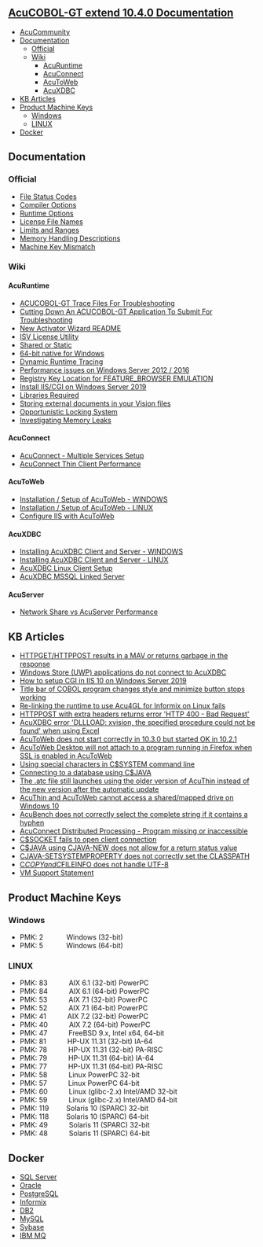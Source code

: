 ## [AcuCOBOL-GT extend 10.4.0 Documentation](https://bit.ly/3j4HvdO)

- [AcuCommunity](https://community.microfocus.com/cobol/acucobol/)
- [Documentation](#documentation)
  - [Official](#official)
  - [Wiki](#wiki)
    - [AcuRuntime](#acuruntime)
    - [AcuConnect](#acuconnect)
    - [AcuToWeb](#acutoweb)
    - [AcuXDBC](#acuxdbc) 
- [KB Articles](#kb-articles)
- [Product Machine Keys](#product-machine-keys)
  - [Windows](#windows)
  - [LINUX](#linux) 
- [Docker](#docker)

## Documentation
### Official
- [File Status Codes](https://bit.ly/3nxRfh5)
- [Compiler Options](https://bit.ly/3nycbEQ)
- [Runtime Options](https://bit.ly/3e1vL9h)
- [License File Names](https://bit.ly/3t3Qc9A)
- [Limits and Ranges](https://bit.ly/2PwEuXp)
- [Memory Handling Descriptions](https://bit.ly/3nDb6LN)
- [Machine Key Mismatch](https://bit.ly/331kOOF)

### Wiki
#### AcuRuntime  
- [ACUCOBOL-GT Trace Files For Troubleshooting](https://github.com/UNiXMIT/UNiXextend/blob/master/docs/trace.md)
- [Cutting Down An ACUCOBOL-GT Application To Submit For Troubleshooting](https://github.com/UNiXMIT/UNiXextend/blob/master/docs/ProgramCutDown.md)
- [New Activator Wizard README](https://github.com/UNiXMIT/UNiXextend/blob/master/docs/NewActivatorREADME.md)
- [ISV License Utility](https://github.com/UNiXMIT/UNiXextend/blob/master/docs/ISVLicenseUtility.md)
- [Shared or Static](https://github.com/UNiXMIT/UNiXextend/blob/master/docs/Shared_OR_Static.md)
- [64-bit native for Windows](https://github.com/UNiXMIT/UNiXextend/blob/master/docs/AcuRuntime-64bit-NATIVE.md)
- [Dynamic Runtime Tracing](https://github.com/UNiXMIT/UNiXextend/blob/master/docs/DynamicRuntimeTracing.md)
- [Performance issues on Windows Server 2012 / 2016](https://github.com/UNiXMIT/UNiXextend/blob/master/docs/EnableFairShare.md)
- [Registry Key Location for FEATURE_BROWSER EMULATION](https://github.com/UNiXMIT/UNiXextend/blob/master/docs/FEATURE_BROWSER_EMULATION.md)
- [Install IIS/CGI on Windows Server 2019](https://github.com/UNiXMIT/UNiXextend/blob/master/docs/IIS-CGI.md)
- [Libraries Required](https://github.com/UNiXMIT/UNiXextend/blob/master/docs/LibrariesRequired.md)
- [Storing external documents in your Vision files](https://github.com/UNiXMIT/UNiXextend/blob/master/docs/Vision-Document-Storage.md)
- [Opportunistic Locking System](https://github.com/UNiXMIT/UNiXextend/blob/master/docs/OppLocks.md)
- [Investigating Memory Leaks](https://github.com/UNiXMIT/UNiXextend/blob/master/docs/MemoryTracking.md)
#### AcuConnect
- [AcuConnect - Multiple Services Setup](https://github.com/UNiXMIT/UNiXextend/blob/master/docs/AcuConnect-Multiple-Setup.md)
- [AcuConnect Thin Client Performance](https://github.com/UNiXMIT/UNiXextend/blob/master/docs/AcuThinPerformance.md)
#### AcuToWeb
- [Installation / Setup of AcuToWeb - WINDOWS](https://github.com/UNiXMIT/UNiXextend/blob/master/docs/AcuToWeb-WINDOWS.md)
- [Installation / Setup of AcuToWeb - LINUX](https://github.com/UNiXMIT/UNiXextend/blob/master/docs/AcuToWeb-LINUX.md)
- [Configure IIS with AcuToWeb](https://github.com/UNiXMIT/UNiXextend/blob/master/docs/AcuToWeb-IIS.md)
#### AcuXDBC
- [Installing AcuXDBC Client and Server - WINDOWS](https://github.com/UNiXMIT/UNiXextend/blob/master/docs/AcuXDBC-WINDOWS.md)
- [Installing AcuXDBC Client and Server - LINUX](https://github.com/UNiXMIT/UNiXextend/blob/master/docs/AcuXDBC-LINUX.md)
- [AcuXDBC Linux Client Setup](https://github.com/UNiXMIT/UNiXextend/blob/master/docs/AcuXDBC-LINUXClient.md)
- [AcuXDBC MSSQL Linked Server](https://github.com/UNiXMIT/UNiXextend/blob/master/docs/AcuXDBC-MSSQL-Linked-Server.md)
#### AcuServer
- [Network Share vs AcuServer Performance](https://github.com/UNiXMIT/UNiXextend/blob/master/docs/NetworkShares-VS-AcuServer.md)

## KB Articles
- [HTTPGET/HTTPPOST results in a MAV or returns garbage in the response](https://bit.ly/3h4wOXB)
- [Windows Store (UWP) applications do not connect to AcuXDBC](https://bit.ly/3aLetLD)
- [How to setup CGI in IIS 10 on Windows Server 2019](https://bit.ly/3nsWrmd)
- [Title bar of COBOL program changes style and minimize button stops working](https://bit.ly/3dYgBBx)
- [Re-linking the runtime to use Acu4GL for Informix on Linux fails](https://bit.ly/3dUxfC1)
- [HTTPPOST with extra headers returns error 'HTTP 400 - Bad Request'](https://bit.ly/3aKqPDM)
- [AcuXDBC error 'DLLLOAD: xvision, the specified procedure could not be found' when using Excel](https://bit.ly/2S1DVFW)
- [AcuToWeb does not start correctly in 10.3.0 but started OK in 10.2.1](https://bit.ly/32WRxVo)
- [AcuToWeb Desktop will not attach to a program running in Firefox when SSL is enabled in AcuToWeb](https://bit.ly/3nssB1i)
- [Using special characters in C$SYSTEM command line](https://bit.ly/3ewMTmg)
- [Connecting to a database using C$JAVA](https://bit.ly/2Ptme15)
- [The .atc file still launches using the older version of AcuThin instead of the new version after the automatic update](https://bit.ly/3eEeSAq)
- [AcuThin and AcuToWeb cannot access a shared/mapped drive on Windows 10](https://bit.ly/32UCwTT)
- [AcuBench does not correctly select the complete string if it contains a hyphen](https://bit.ly/2Sbina4)
- [AcuConnect Distributed Processing - Program missing or inaccessible](https://bit.ly/3tZ8dr5)
- [C$SOCKET fails to open client connection](https://bit.ly/32Uu8DV)
- [C$JAVA using CJAVA-NEW does not allow for a return status value](https://bit.ly/3sXRrHz)
- [CJAVA-SETSYSTEMPROPERTY does not correctly set the CLASSPATH](https://bit.ly/3aKqh0G)
- [C$COPY and C$FILEINFO does not handle UTF-8](https://bit.ly/3eAyJ3u)
- [VM Support Statement](https://bit.ly/3gJQxfb)


## Product Machine Keys
### Windows
- PMK: 2&nbsp;&nbsp;&nbsp;&nbsp;&nbsp;&nbsp;&nbsp;&nbsp;&nbsp;&nbsp;&nbsp;&nbsp;Windows (32-bit)   
- PMK: 5&nbsp;&nbsp;&nbsp;&nbsp;&nbsp;&nbsp;&nbsp;&nbsp;&nbsp;&nbsp;&nbsp;&nbsp;Windows (64-bit)  

### LINUX
- PMK: 83&nbsp;&nbsp;&nbsp;&nbsp;&nbsp;&nbsp;&nbsp;&nbsp;&nbsp;&nbsp;&nbsp;AIX 6.1 (32-bit) PowerPC  
- PMK: 84&nbsp;&nbsp;&nbsp;&nbsp;&nbsp;&nbsp;&nbsp;&nbsp;&nbsp;&nbsp;&nbsp;AIX 6.1 (64-bit) PowerPC  
- PMK: 53&nbsp;&nbsp;&nbsp;&nbsp;&nbsp;&nbsp;&nbsp;&nbsp;&nbsp;&nbsp;&nbsp;AIX 7.1 (32-bit) PowerPC  
- PMK: 52&nbsp;&nbsp;&nbsp;&nbsp;&nbsp;&nbsp;&nbsp;&nbsp;&nbsp;&nbsp;&nbsp;AIX 7.1 (64-bit) PowerPC  
- PMK: 41&nbsp;&nbsp;&nbsp;&nbsp;&nbsp;&nbsp;&nbsp;&nbsp;&nbsp;&nbsp;&nbsp;AIX 7.2 (32-bit) PowerPC  
- PMK: 40&nbsp;&nbsp;&nbsp;&nbsp;&nbsp;&nbsp;&nbsp;&nbsp;&nbsp;&nbsp;&nbsp;AIX 7.2 (64-bit) PowerPC  
- PMK: 47&nbsp;&nbsp;&nbsp;&nbsp;&nbsp;&nbsp;&nbsp;&nbsp;&nbsp;&nbsp;&nbsp;FreeBSD 9.x, Intel x64, 64-bit  
- PMK: 81&nbsp;&nbsp;&nbsp;&nbsp;&nbsp;&nbsp;&nbsp;&nbsp;&nbsp;&nbsp;&nbsp;HP-UX 11.31 (32-bit) IA-64  
- PMK: 78&nbsp;&nbsp;&nbsp;&nbsp;&nbsp;&nbsp;&nbsp;&nbsp;&nbsp;&nbsp;&nbsp;HP-UX 11.31 (32-bit) PA-RISC  
- PMK: 79&nbsp;&nbsp;&nbsp;&nbsp;&nbsp;&nbsp;&nbsp;&nbsp;&nbsp;&nbsp;&nbsp;HP-UX 11.31 (64-bit) IA-64  
- PMK: 77&nbsp;&nbsp;&nbsp;&nbsp;&nbsp;&nbsp;&nbsp;&nbsp;&nbsp;&nbsp;&nbsp;HP-UX 11.31 (64-bit) PA-RISC  
- PMK: 58&nbsp;&nbsp;&nbsp;&nbsp;&nbsp;&nbsp;&nbsp;&nbsp;&nbsp;&nbsp;&nbsp;Linux PowerPC 32-bit  
- PMK: 57&nbsp;&nbsp;&nbsp;&nbsp;&nbsp;&nbsp;&nbsp;&nbsp;&nbsp;&nbsp;&nbsp;Linux PowerPC 64-bit  
- PMK: 60&nbsp;&nbsp;&nbsp;&nbsp;&nbsp;&nbsp;&nbsp;&nbsp;&nbsp;&nbsp;&nbsp;Linux (glibc-2.x) Intel/AMD 32-bit  
- PMK: 59&nbsp;&nbsp;&nbsp;&nbsp;&nbsp;&nbsp;&nbsp;&nbsp;&nbsp;&nbsp;&nbsp;Linux (glibc-2.x) Intel/AMD 64-bit  
- PMK: 119&nbsp;&nbsp;&nbsp;&nbsp;&nbsp;&nbsp;&nbsp;&nbsp;&nbsp;Solaris 10 (SPARC) 32-bit  
- PMK: 118&nbsp;&nbsp;&nbsp;&nbsp;&nbsp;&nbsp;&nbsp;&nbsp;&nbsp;Solaris 10 (SPARC) 64-bit  
- PMK: 49&nbsp;&nbsp;&nbsp;&nbsp;&nbsp;&nbsp;&nbsp;&nbsp;&nbsp;&nbsp;&nbsp;Solaris 11 (SPARC) 32-bit  
- PMK: 48&nbsp;&nbsp;&nbsp;&nbsp;&nbsp;&nbsp;&nbsp;&nbsp;&nbsp;&nbsp;&nbsp;Solaris 11 (SPARC) 64-bit 

## Docker
- [SQL Server](https://github.com/UNiXMIT/UNiXextend/blob/master/docker/mssql.txt)
- [Oracle](https://github.com/UNiXMIT/UNiXextend/blob/master/docker/oracle.txt)
- [PostgreSQL](https://github.com/UNiXMIT/UNiXextend/blob/master/docker/postgres.txt)
- [Informix](https://github.com/UNiXMIT/UNiXextend/blob/master/docker/informix.txt)
- [DB2](https://github.com/UNiXMIT/UNiXextend/blob/master/docker/db2.txt)
- [MySQL](https://github.com/UNiXMIT/UNiXextend/blob/master/docker/mysql.txt)
- [Sybase](https://github.com/UNiXMIT/UNiXextend/blob/master/docker/sybase.txt)
- [IBM MQ](https://github.com/UNiXMIT/UNiXextend/blob/master/docker/mq.txt)

